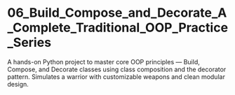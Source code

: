 # 06_Build_Compose_and_Decorate_A_Complete_Traditional_OOP_Practice_Series
A hands-on Python project to master core OOP principles — Build, Compose, and Decorate classes using class composition and the decorator pattern. Simulates a warrior with customizable weapons and clean modular design.
